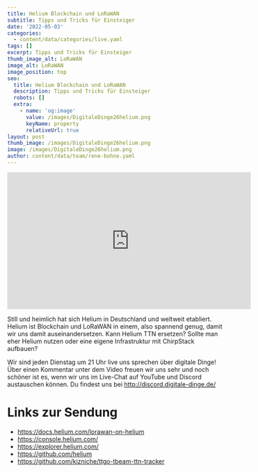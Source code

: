 ```yaml
---
title: Helium Blockchain und LoRaWAN
subtitle: Tipps und Tricks für Einsteiger
date: '2022-05-03'
categories:
  - content/data/categories/live.yaml
tags: []
excerpt: Tipps und Tricks für Einsteiger
thumb_image_alt: LoRaWAN
image_alt: LoRaWAN
image_position: top
seo:
  title: Helium Blockchain und LoRaWAN
  description: Tipps und Tricks für Einsteiger
  robots: []
  extra:
    - name: 'og:image'
      value: /images/DigitaleDinge26helium.png
      keyName: property
      relativeUrl: true
layout: post
thumb_image: /images/DigitaleDinge26helium.png
image: /images/DigitaleDinge26helium.png
author: content/data/team/rene-bohne.yaml
---
```

<iframe width="560" height="315"
src="https://www.youtube.com/embed/snqgqEekxEE?modestbranding=1"
frameborder="0" allow="accelerometer; autoplay; encrypted-media;
gyroscope; picture-in-picture" allowfullscreen>\\\</iframe>

Still und heimlich hat sich Helium in Deutschland und weltweit etabliert. Helium ist Blockchain und LoRaWAN in einem, also spannend genug, damit wir uns damit auseinandersetzen. Kann Helium TTN ersetzen? Sollte man eher Helium nutzen oder eine eigene Infrastruktur mit ChirpStack aufbauen?

Wir sind jeden Dienstag um 21 Uhr live uns sprechen über digitale Dinge! Über einen Kommentar unter dem Video freuen wir uns sehr und noch schöner ist es, wenn wir uns im Live-Chat auf YouTube und Discord austauschen können. Du findest uns bei http://discord.digitale-dinge.de/

# Links zur Sendung

* https://docs.helium.com/lorawan-on-helium
* https://console.helium.com/
* https://explorer.helium.com/
* https://github.com/helium
* https://github.com/kizniche/ttgo-tbeam-ttn-tracker


